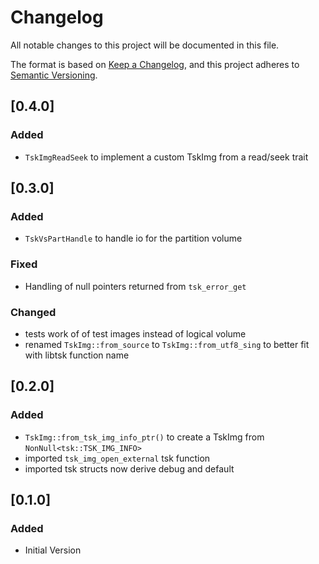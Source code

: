 # Changelog

All notable changes to this project will be documented in this file.

The format is based on [Keep a Changelog](https://keepachangelog.com/en/1.0.0/),
and this project adheres to
[Semantic Versioning](https://semver.org/spec/v2.0.0.html).


## [0.4.0]
### Added
- `TskImgReadSeek` to implement a custom TskImg from a read/seek trait

## [0.3.0]
### Added
- `TskVsPartHandle` to handle io for the partition volume

### Fixed
- Handling of null pointers returned from `tsk_error_get`

### Changed
- tests work of of test images instead of logical volume
- renamed `TskImg::from_source` to `TskImg::from_utf8_sing` to better fit with libtsk function name

## [0.2.0]
### Added
- `TskImg::from_tsk_img_info_ptr()` to create a TskImg from `NonNull<tsk::TSK_IMG_INFO>`
- imported `tsk_img_open_external` tsk function
- imported tsk structs now derive debug and default

## [0.1.0]
### Added
- Initial Version